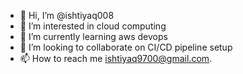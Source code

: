 - 👋 Hi, I’m @ishtiyaq008
- 👀 I’m interested in cloud computing 
- 🌱 I’m currently learning aws devops
- 💞️ I’m looking to collaborate on CI/CD pipeline setup
- 📫 How to reach me ishtiyaq9700@gmail.com.

<!---
ishtiyaq008/ishtiyaq008 is a ✨ special ✨ repository because its `README.md` (this file) appears on your GitHub profile.
You can click the Preview link to take a look at your changes.
--->
